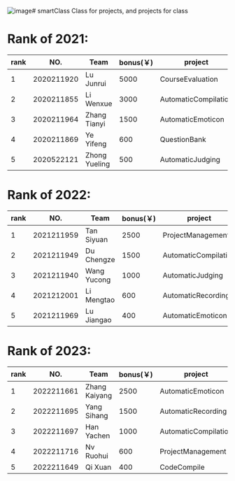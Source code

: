 ![image](https://github.com/OpenDPC/smartClass/assets/13782733/41bec67f-4a75-451b-b3e3-1c2b384b10bc)# smartClass
Class for projects, and projects for class

# Rank of 2021:  
|rank|NO.|Team|bonus(￥)|project|  
|----|---|----|---------|-------|
|1|2020211920|Lu Junrui|5000|CourseEvaluation  
|2|2020211855|Li Wenxue|3000|AutomaticCompilation  
|3|2020211964|Zhang Tianyi|1500|AutomaticEmoticon
|4|2020211869|Ye Yifeng|600|QuestionBank  
|5|2020522121|Zhong Yueling|500|AutomaticJudging  

# Rank of 2022:
|rank|NO.|Team|bonus(￥)|project|  
|----|---|----|---------|-------|
|1|2021211959|Tan Siyuan|2500|ProjectManagement
|2|2021211949|Du Chengze|1500|AutomaticCompilation
|3|2021211940|Wang Yucong|1000|AutomaticJudging
|4|2021212001|Li Mengtao|600|AutomaticRecording
|5|2021211969|Lu Jiangao|400|AutomaticEmoticon

# Rank of 2023:
|rank|NO.|Team|bonus(￥)|project|  
|----|---|----|---------|-------|
|1|2022211661|Zhang Kaiyang|2500|AutomaticEmoticon
|2|2022211695|Yang Sihang|1500|AutomaticRecording
|3|2022211697|Han Yachen|1000|AutomaticCompilation
|4|2022211716|Nv Ruohui|600|ProjectManagement
|5|2022211649|Qi Xuan|400|CodeCompile

